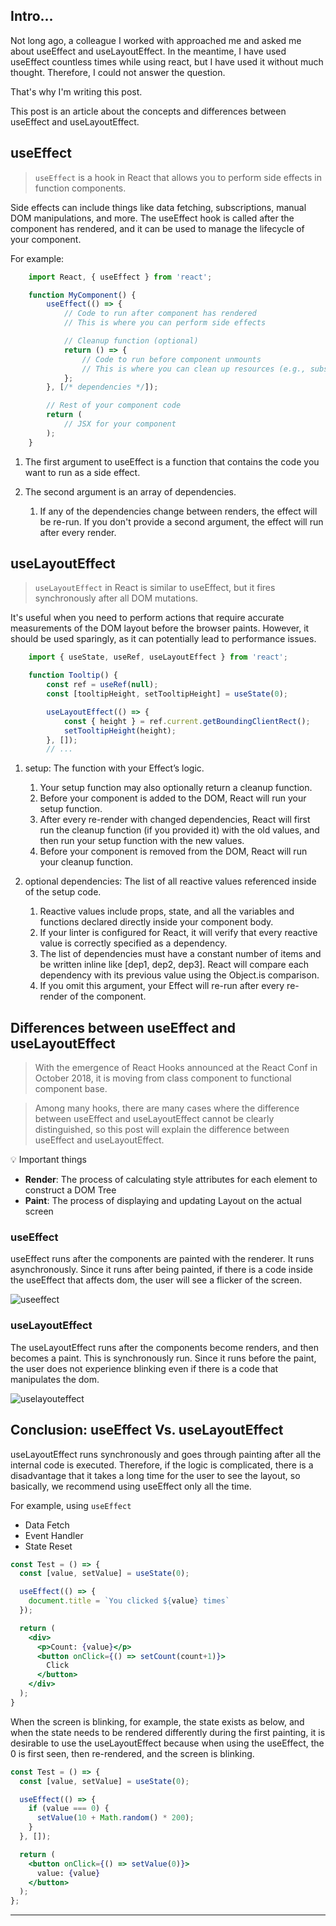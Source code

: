 ## Intro...
Not long ago, a colleague I worked with approached me and asked me about useEffect and useLayoutEffect. In the meantime, I have used useEffect countless times while using react, but I have used it without much thought. Therefore, I could not answer the question. 

That's why I'm writing this post.

This post is an article about the concepts and differences between useEffect and useLayoutEffect.

## useEffect
> `useEffect` is a hook in React that allows you to perform side effects in function components. 

Side effects can include things like data fetching, subscriptions, manual DOM manipulations, and more. The useEffect hook is called after the component has rendered, and it can be used to manage the lifecycle of your component.

For example:

```jsx
	import React, { useEffect } from 'react';

	function MyComponent() {
		useEffect(() => {
			// Code to run after component has rendered
			// This is where you can perform side effects

			// Cleanup function (optional)
			return () => {
				// Code to run before component unmounts
				// This is where you can clean up resources (e.g., subscriptions, timers)
			};
		}, [/* dependencies */]);

		// Rest of your component code
		return (
			// JSX for your component
		);
	}
```

1. The first argument to useEffect is a function that contains the code you want to run as a side effect. 

2. The second argument is an array of dependencies.
	1. If any of the dependencies change between renders, the effect will be re-run. If you don't provide a second argument, the effect will run after every render.
	
## useLayoutEffect
> `useLayoutEffect` in React is similar to useEffect, but it fires synchronously after all DOM mutations. 

It's useful when you need to perform actions that require accurate measurements of the DOM layout before the browser paints. However, it should be used sparingly, as it can potentially lead to performance issues.

```jsx
	import { useState, useRef, useLayoutEffect } from 'react';

	function Tooltip() {
		const ref = useRef(null);
		const [tooltipHeight, setTooltipHeight] = useState(0);

		useLayoutEffect(() => {
			const { height } = ref.current.getBoundingClientRect();
			setTooltipHeight(height);
		}, []);
		// ...
```

1. setup: The function with your Effect’s logic. 
	1. Your setup function may also optionally return a cleanup function. 
	2. Before your component is added to the DOM, React will run your setup function. 
	3. After every re-render with changed dependencies, React will first run the cleanup function (if you provided it) with the old values, and then run your setup function with the new values. 
	4. Before your component is removed from the DOM, React will run your cleanup function.

2. optional dependencies: The list of all reactive values referenced inside of the setup code. 
	1. Reactive values include props, state, and all the variables and functions declared directly inside your component body. 
	2. If your linter is configured for React, it will verify that every reactive value is correctly specified as a dependency. 
	3. The list of dependencies must have a constant number of items and be written inline like [dep1, dep2, dep3]. React will compare each dependency with its previous value using the Object.is comparison. 
	4. If you omit this argument, your Effect will re-run after every re-render of the component.

## Differences between useEffect and useLayoutEffect
> With the emergence of React Hooks announced at the React Conf in October 2018, it is moving from class component to functional component base.

> Among many hooks, there are many cases where the difference between useEffect and useLayoutEffect cannot be clearly distinguished, so this post will explain the difference between useEffect and useLayoutEffect.

💡 Important things

- **Render**: The process of calculating style attributes for each element to construct a DOM Tree
- **Paint**: The process of displaying and updating Layout on the actual screen

### useEffect
useEffect runs after the components are painted with the renderer. It runs asynchronously. Since it runs after being painted, if there is a code inside the useEffect that affects dom, the user will see a flicker of the screen.

![useeffect](https://github.com/jinscodes/Blog_nextJS/assets/87598134/a1fc0f69-6f1a-4d06-af3a-d20364201660)

### useLayoutEffect
The useLayoutEffect runs after the components become renders, and then becomes a paint. This is synchronously run. Since it runs before the paint, the user does not experience blinking even if there is a code that manipulates the dom.

![uselayouteffect](https://github.com/jinscodes/Blog_nextJS/assets/87598134/8fb1a097-a925-4ea5-a22d-5a17730f6d65)

## Conclusion: useEffect Vs. useLayoutEffect
useLayoutEffect runs synchronously and goes through painting after all the internal code is executed. Therefore, if the logic is complicated, there is a disadvantage that it takes a long time for the user to see the layout, so basically, we recommend using useEffect only all the time.

For example, using `useEffect`

- Data Fetch
- Event Handler
- State Reset

```jsx
const Test = () => {
  const [value, setValue] = useState(0);

  useEffect(() => {
    document.title = `You clicked ${value} times`
  });

  return (
    <div>
      <p>Count: {value}</p>
      <button onClick={() => setCount(count+1)}>
        Click
      </button>
    </div>
  );
}
```

When the screen is blinking, for example, the state exists as below, and when the state needs to be rendered differently during the first painting, it is desirable to use the useLayoutEffect because when using the useEffect, the 0 is first seen, then re-rendered, and the screen is blinking.

```jsx
const Test = () => {
  const [value, setValue] = useState(0);

  useEffect(() => {
    if (value === 0) {
      setValue(10 + Math.random() * 200);
    }
  }, []);

  return (
    <button onClick={() => setValue(0)}>
      value: {value}
    </button>
  );
};
```

---
[](https://medium.com/@jnso5072/react-useeffect-%EC%99%80-uselayouteffect-%EC%9D%98-%EC%B0%A8%EC%9D%B4%EB%8A%94-%EB%AC%B4%EC%97%87%EC%9D%BC%EA%B9%8C-e1a13adf1cd5)

[](https://legacy.reactjs.org/docs/hooks-effect.html)

[](https://react.dev/reference/react/useLayoutEffect)

[](https://pubudu2013101.medium.com/what-is-the-real-difference-between-react-useeffect-and-uselayouteffect-51723096dc19)